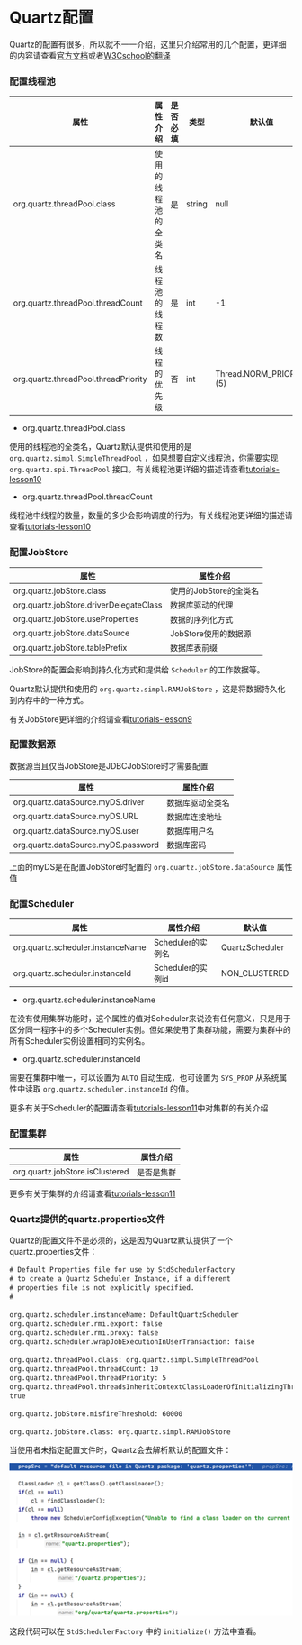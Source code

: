 # Quartz配置

Quartz的配置有很多，所以就不一一介绍，这里只介绍常用的几个配置，更详细的内容请查看[官方文档](https://github.com/quartz-scheduler/quartz/blob/master/docs/configuration.adoc#main-configuration-configuration-of-primary-scheduler-settings-transactions)或者[W3Cschool的翻译](https://www.w3cschool.cn/quartz_doc/quartz_doc-ml8e2d9m.html)

### 配置线程池

|属性|属性介绍|是否必填|类型|默认值|
|-|-|-|-|-|
|org.quartz.threadPool.class|使用的线程池的全类名|是|string|null|
|org.quartz.threadPool.threadCount|线程池的线程数|是|int|-1|
|org.quartz.threadPool.threadPriority|线程的优先级|否|int|Thread.NORM_PRIORITY (5)|

* org.quartz.threadPool.class 

使用的线程池的全类名，Quartz默认提供和使用的是 `org.quartz.simpl.SimpleThreadPool` ，如果想要自定义线程池，你需要实现 `org.quartz.spi.ThreadPool` 接口。有关线程池更详细的描述请查看[tutorials-lesson10](tutorials-lesson10.md#线程池)

* org.quartz.threadPool.threadCount

线程池中线程的数量，数量的多少会影响调度的行为。有关线程池更详细的描述请查看[tutorials-lesson10](tutorials-lesson10.md#线程池)

### 配置JobStore

|属性|属性介绍|
|-|-|
|org.quartz.jobStore.class|使用的JobStore的全类名|
|org.quartz.jobStore.driverDelegateClass|数据库驱动的代理|
|org.quartz.jobStore.useProperties|数据的序列化方式|
|org.quartz.jobStore.dataSource|JobStore使用的数据源|
|org.quartz.jobStore.tablePrefix|数据库表前缀|

JobStore的配置会影响到持久化方式和提供给 `Scheduler` 的工作数据等。

Quartz默认提供和使用的 `org.quartz.simpl.RAMJobStore` ，这是将数据持久化到内存中的一种方式。

有关JobStore更详细的介绍请查看[tutorials-lesson9](tutorials-lesson9.md)

### 配置数据源

数据源当且仅当JobStore是JDBCJobStore时才需要配置

|属性|属性介绍|
|-|-|
|org.quartz.dataSource.myDS.driver|数据库驱动全类名|
|org.quartz.dataSource.myDS.URL|数据库连接地址|
|org.quartz.dataSource.myDS.user|数据库用户名|
|org.quartz.dataSource.myDS.password|数据库密码|

上面的myDS是在配置JobStore时配置的 `org.quartz.jobStore.dataSource` 属性值

### 配置Scheduler

|属性|属性介绍|默认值|
|-|-|-|
|org.quartz.scheduler.instanceName|Scheduler的实例名|QuartzScheduler|
|org.quartz.scheduler.instanceId|Scheduler的实例id|NON_CLUSTERED|

* org.quartz.scheduler.instanceName

在没有使用集群功能时，这个属性的值对Scheduler来说没有任何意义，只是用于区分同一程序中的多个Scheduler实例。但如果使用了集群功能，需要为集群中的所有Scheduler实例设置相同的实例名。

* org.quartz.scheduler.instanceId
  
需要在集群中唯一，可以设置为 `AUTO` 自动生成，也可设置为 `SYS_PROP` 从系统属性中读取 `org.quartz.scheduler.instanceId` 的值。

更多有关于Scheduler的配置请查看[tutorials-lesson11](tutorials-lesson11.md#quartz高级功能——集群)中对集群的有关介绍

### 配置集群

|属性|属性介绍|
|-|-|
|org.quartz.jobStore.isClustered|是否是集群|

更多有关于集群的介绍请查看[tutorials-lesson11](tutorials-lesson11.md#quartz高级功能——集群)

### Quartz提供的quartz.properties文件

Quartz的配置文件不是必须的，这是因为Quartz默认提供了一个quartz.properties文件：

```properties
# Default Properties file for use by StdSchedulerFactory
# to create a Quartz Scheduler Instance, if a different
# properties file is not explicitly specified.
#

org.quartz.scheduler.instanceName: DefaultQuartzScheduler
org.quartz.scheduler.rmi.export: false
org.quartz.scheduler.rmi.proxy: false
org.quartz.scheduler.wrapJobExecutionInUserTransaction: false

org.quartz.threadPool.class: org.quartz.simpl.SimpleThreadPool
org.quartz.threadPool.threadCount: 10
org.quartz.threadPool.threadPriority: 5
org.quartz.threadPool.threadsInheritContextClassLoaderOfInitializingThread: true

org.quartz.jobStore.misfireThreshold: 60000

org.quartz.jobStore.class: org.quartz.simpl.RAMJobStore
```

当使用者未指定配置文件时，Quartz会去解析默认的配置文件：

![Snipaste_2021-11-25_15-12-28.png](../img/Snipaste_2021-11-25_15-12-28.png)

这段代码可以在 `StdSchedulerFactory` 中的 `initialize()` 方法中查看。

